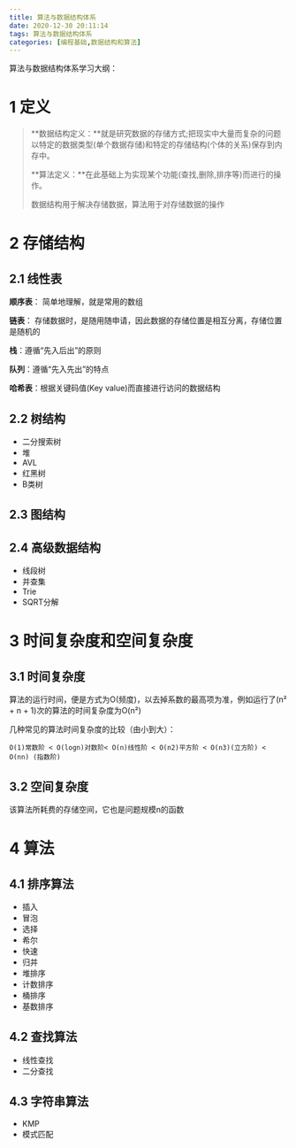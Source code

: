```yaml
---
title: 算法与数据结构体系
date: 2020-12-30 20:11:14
tags: 算法与数据结构体系
categories: [编程基础,数据结构和算法]
---
```


算法与数据结构体系学习大纲：

<!--more-->

# 1 定义

> **数据结构定义：**就是研究数据的存储方式;把现实中大量而复杂的问题以特定的数据类型(单个数据存储)和特定的存储结构(个体的关系)保存到内存中。
>
> **算法定义：**在此基础上为实现某个功能(查找,删除,排序等)而进行的操作。
>
> 数据结构用于解决存储数据，算法用于对存储数据的操作

# 2 存储结构

## 2.1 线性表　　

**顺序表**： 简单地理解，就是常用的数组

**链表**： 存储数据时，是随用随申请，因此数据的存储位置是相互分离，存储位置是随机的

**栈**：遵循“先入后出”的原则

**队列**：遵循“先入先出”的特点

**哈希表**：根据关键码值(Key value)而直接进行访问的数据结构

## 2.2 树结构

- 二分搜索树
- 堆
- AVL
- 红黑树
- B类树

## 2.3 图结构



## 2.4 高级数据结构

- 线段树
- 并查集
- Trie
- SQRT分解



# 3 时间复杂度和空间复杂度

## 3.1 时间复杂度

算法的运行时间，便是方式为O(频度)，以去掉系数的最高项为准，例如运行了(n² + n + 1)次的算法的时间复杂度为O(n²)

几种常见的算法时间复杂度的比较（由小到大）：

```
O(1)常数阶 < O(logn)对数阶< O(n)线性阶 < O(n2)平方阶 < O(n3)(立方阶) < O(nn) (指数阶)
```

## 3.2 空间复杂度

该算法所耗费的存储空间，它也是问题规模n的函数



# 4 算法

## 4.1 排序算法

- 插入
- 冒泡
- 选择
- 希尔
- 快速
- 归并
- 堆排序
- 计数排序
- 桶排序
- 基数排序



## 4.2 查找算法

- 线性查找
- 二分查找



## 4.3 字符串算法

- KMP
- 模式匹配
